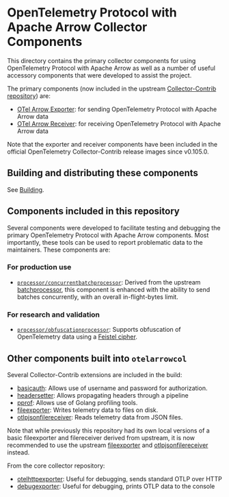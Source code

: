 # OpenTelemetry Protocol with Apache Arrow Collector Components

This directory contains the primary collector components for using OpenTelemetry
Protocol with Apache Arrow as well as a number of useful accessory components
that were developed to assist the project.

The primary components (now included in the upstream [Collector-Contrib
repository][COLLECTORCONTRIB]) are:

- [OTel Arrow Exporter][ARROWEXPORTER]: for sending OpenTelemetry Protocol with
      Apache Arrow data
- [OTel Arrow Receiver][ARROWRECEIVER]: for receiving OpenTelemetry Protocol
      with Apache Arrow data

Note that the exporter and receiver components have been included in the
official OpenTelemetry Collector-Contrib release images since v0.105.0.

## Building and distributing these components

See [Building][BUILDING].

## Components included in this repository

Several components were developed to facilitate testing and debugging the
primary OpenTelemetry Protocol with Apache Arrow components.  Most importantly,
these tools can be used to report problematic data to the maintainers.  These
components are:

### For production use

- [`processor/concurrentbatchprocessor`][CONCURRENTBATCHPROCESSOR]: Derived from
  the upstream [batchprocessor][UPSTREAMBATCHPROCESSOR], this component is
  enhanced with the ability to send batches concurrently, with an overall
  in-flight-bytes limit.

### For research and validation

- [`processor/obfuscationprocessor`][OBFUSCATIONPROCESSOR]: Supports obfuscation
  of OpenTelemetry data using a [Feistel
  cipher](https://en.wikipedia.org/wiki/Feistel_cipher).

## Other components built into `otelarrowcol`

Several Collector-Contrib extensions are included in the build:

- [basicauth][BASICAUTHEXT]: Allows use of username and password for
  authorization.
- [headersetter][HEADERSETTEREXT]: Allows propagating headers through a pipeline
- [pprof][PPROFEXT]: Allows use of Golang profiling tools.
- [fileexporter][FILEEXPORTER]: Writes telemetry data to files on disk.
- [otlpjsonfilereceiver][FILERECEIVER]: Reads telemetry data from JSON files.

Note that while previously this repository had its own local versions of a basic
fileexporter and filereceiver derived from upstream, it is now recommended to
use the upstream [fileexporter][FILEEXPORTER] and
[otlpjsonfilereceiver][FILERECEIVER] instead.

From the core collector repository:

- [otelhttpexporter][UPSTREAMHTTPOTLP]:  Useful for debugging, sends standard
      OTLP over HTTP
- [debugexporter][UPSTREAMDEBUG]:   Useful for debugging, prints OTLP data to
      the console

[BUILDING]: ./BUILDING.md
[COLLECTORCONTRIB]:
    https://github.com/open-telemetry/opentelemetry-collector-contrib
[ARROWEXPORTER]:
    https://github.com/open-telemetry/opentelemetry-collector-contrib/blob/main/exporter/otelarrowexporter/README.md
[ARROWRECEIVER]:
    https://github.com/open-telemetry/opentelemetry-collector-contrib/blob/main/receiver/otelarrowreceiver/README.md
[UPSTREAMBATCHPROCESSOR]:
    https://github.com/open-telemetry/opentelemetry-collector/blob/main/processor/batchprocessor/README.md
[CONCURRENTBATCHPROCESSOR]: ./processor/concurrentbatchprocessor/README.md
[OBFUSCATIONPROCESSOR]: ./processor/obfuscationprocessor/README.md
[FILEEXPORTER]:
    https://github.com/open-telemetry/opentelemetry-collector-contrib/blob/main/exporter/fileexporter/README.md
[FILERECEIVER]:
    https://github.com/open-telemetry/opentelemetry-collector-contrib/blob/main/receiver/otlpjsonfilereceiver/README.md
[BASICAUTHEXT]:
    https://github.com/open-telemetry/opentelemetry-collector-contrib/blob/main/extension/basicauthextension/README.md
[HEADERSETTEREXT]:
    https://github.com/open-telemetry/opentelemetry-collector-contrib/blob/main/extension/headerssetterextension/README.md
[PPROFEXT]:
    https://github.com/open-telemetry/opentelemetry-collector-contrib/blob/main/extension/pprofextension/README.md
[UPSTREAMHTTPOTLP]:
    https://github.com/open-telemetry/opentelemetry-collector/blob/main/exporter/otlphttpexporter/README.md
[UPSTREAMDEBUG]:
    https://github.com/open-telemetry/opentelemetry-collector/blob/main/exporter/debugexporter/README.md
